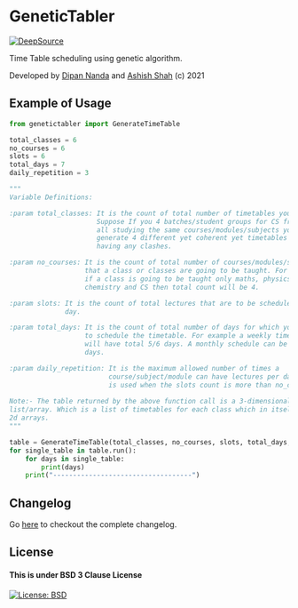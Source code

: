 # GeneticTabler
[![DeepSource](https://deepsource.io/gh/themagicalmammal/genetictabler.svg/?label=active+issues&show_trend=true)](https://deepsource.io/gh/themagicalmammal/genetictabler/)

Time Table scheduling using genetic algorithm.

Developed by [Dipan Nanda](https://github.com/themagicalmammal) and [Ashish Shah](https://github.com/capriciousBoson) (c) 2021

## Example of Usage

```python
from genetictabler import GenerateTimeTable

total_classes = 6
no_courses = 6
slots = 6
total_days = 7
daily_repetition = 3

"""
Variable Definitions:

:param total_classes: It is the count of total number of timetables you want. 
                      Suppose If you 4 batches/student groups for CS freshmen
                      all studying the same courses/modules/subjects you can 
                      generate 4 different yet coherent yet timetables without 
                      having any clashes.

:param no_courses: It is the count of total number of courses/modules/subjects 
                   that a class or classes are going to be taught. For example 
                   if a class is going to be taught only maths, physics, 
                   chemistry and CS then total count will be 4.

:param slots: It is the count of total lectures that are to be scheduled each 
              day. 

:param total_days: It is the count of total number of days for which you want 
                   to schedule the timetable. For example a weekly timetable 
                   will have total 5/6 days. A monthly schedule can be of 25 
                   days.

:param daily_repetition: It is the maximum allowed number of times a 
                         course/subject/module can have lectures per day. It 
                         is used when the slots count is more than no_courses.
                         
Note:- The table returned by the above function call is a 3-dimensional 
list/array. Which is a list of timetables for each class which in itself are 
2d arrays.
"""

table = GenerateTimeTable(total_classes, no_courses, slots, total_days, daily_repetition)
for single_table in table.run():
    for days in single_table:
        print(days)
    print("-----------------------------------")


```

## Changelog
Go [here](https://github.com/themagicalmammal/genetictabler/blob/main/CHANGELOG.md) to checkout the complete changelog.

## License
#### This is under BSD 3 Clause License
[![License: BSD](https://img.shields.io/badge/License-BSD_3--Clause-blue.svg)](https://github.com/themagicalmammal/genetictabler/blob/main/LICENSE)
